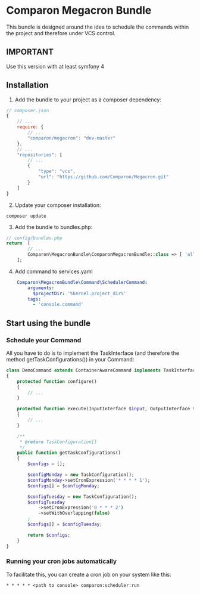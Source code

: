 # Comparon Megacron Bundle

This bundle is designed around the idea to schedule the commands within the project and therefore under VCS control.

## IMPORTANT

Use this version with at least symfony 4

## Installation

1. Add the bundle to your project as a composer dependency:
```javascript
// composer.json
{
    // ...
    require: {
        // ...
        "comparon/megacron": "dev-master"
    },
    // ...
    "repositories": [
        // ...
        {
            "type": "vcs",
            "url": "https://github.com/Comparon/Megacron.git"
        }
    ]
}
```

2. Update your composer installation:
```shell
composer update
````

3. Add the bundle to bundles.php:
```php
// config/bundles.php
return  [
        // ...
        Comparon\MegacronBundle\ComparonMegacronBundle::class => [ 'all' => true],
    ];
```
4. Add command to services.yaml

```yaml
    Comparon\MegacronBundle\Command\SchedulerCommand:
        arguments:
          $projectDir: '%kernel.project_dir%'
        tags:
          - 'console.command'
```

## Start using the bundle

### Schedule your Command

All you have to do is to implement the TaskInterface (and therefore the method getTaskConfigurations()) in your Command:

```php
class DemoCommand extends ContainerAwareCommand implements TaskInterface
{
    protected function configure()
    {
        // ...
    }

    protected function execute(InputInterface $input, OutputInterface $output)
    {
        // ...
    }

    /**
     * @return TaskConfiguration[]
     */
    public function getTaskConfigurations()
    {
        $configs = [];

        $configMonday = new TaskConfiguration();
        $configMonday->setCronExpression('* * * * 1');
        $configs[] = $configMonday;

        $configTuesday = new TaskConfiguration();
        $configTuesday
            ->setCronExpression('0 * * * 2')
            ->setWithOverlapping(false)
        ;
        $configs[] = $configTuesday;

        return $configs;
    }
}
```

### Running your cron jobs automatically

To facilitate this, you can create a cron job on your system like this:
```
* * * * * <path to console> comparon:scheduler:run
```

